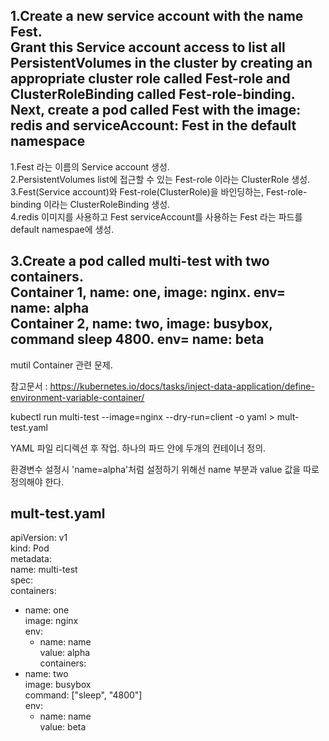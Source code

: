1.Create a new service account with the name Fest.   
Grant this Service account access to list all PersistentVolumes in the cluster by creating an   
appropriate cluster role called Fest-role and ClusterRoleBinding called Fest-role-binding.   
Next, create a pod called Fest with the image: redis and serviceAccount: Fest in the default namespace   
------   
1.Fest 라는 이름의 Service account 생성.   
2.PersistentVolumes list에 접근할 수 있는 Fest-role 이라는 ClusterRole 생성.   
3.Fest(Service account)와 Fest-role(ClusterRole)을 바인딩하는, Fest-role-binding 이라는 ClusterRoleBinding 생성.   
4.redis 이미지를 사용하고 Fest serviceAccount를 사용하는 Fest 라는 파드를 default namespae에 생성.    





3.Create a pod called multi-test with two containers.     
Container 1, name: one, image: nginx. env= name: alpha   
Container 2, name: two, image: busybox, command sleep 4800. env= name: beta 
----------------------------    
mutil Container 관련 문제.    

참고문서 : https://kubernetes.io/docs/tasks/inject-data-application/define-environment-variable-container/    

kubectl run multi-test --image=nginx --dry-run=client -o yaml > mult-test.yaml   

YAML 파일 리디렉션 후 작업. 하나의 파드 안에 두개의 컨테이너 정의.   

환경변수 설정시  'name=alpha'처럼 설정하기 위해선 name 부분과 value 값을 따로 정의해야 한다.   

mult-test.yaml   
---
apiVersion: v1   
kind: Pod   
metadata:   
  name: multi-test   
spec:   
  containers:   
  - name: one   
    image: nginx   
    env:   
    - name: name   
      value: alpha   
  containers:   
  - name: two    
    image: busybox   
    command: ["sleep", "4800"]   
    env:   
    -  name: name   
       value: beta   
